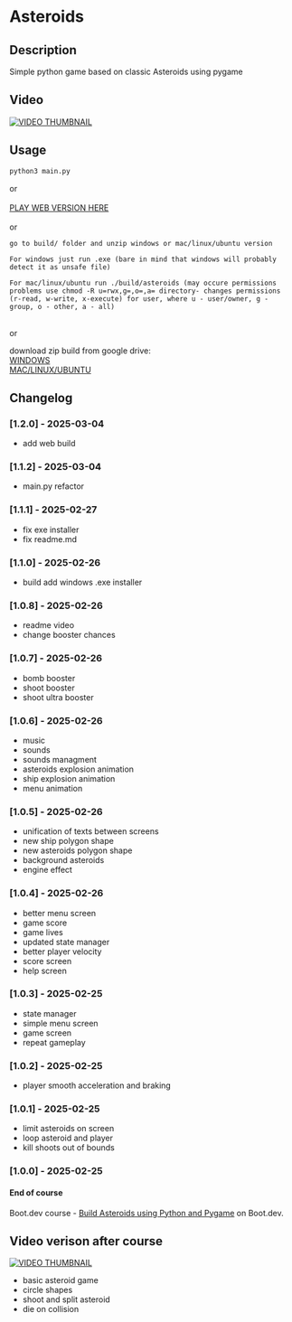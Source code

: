 # Asteroids

## Description
Simple python game based on classic Asteroids using pygame

## Video
[![VIDEO THUMBNAIL](https://i.imgur.com/8W86Bk5.png)](https://youtu.be/8bqs0WMiIw8 "Asteroids - pygame")

## Usage
```cmd
python3 main.py
```
or<br><br>
[PLAY WEB VERSION HERE](https://kstrzebicka.pl/games/asteroids/)
<br><br>
or
<br>
```
go to build/ folder and unzip windows or mac/linux/ubuntu version

For windows just run .exe (bare in mind that windows will probably detect it as unsafe file)

For mac/linux/ubuntu run ./build/asteroids (may occure permissions problems use chmod -R u=rwx,g=,o=,a= directory- changes permissions (r-read, w-write, x-execute) for user, where u - user/owner, g - group, o - other, a - all)
```

<br>or<br>

download zip build from google drive:
<br>
[WINDOWS](https://drive.google.com/file/d/1rJIsK0yaqloCIZEY_RfAdxB0SDXXrs75/view?usp=drive_link)
<br>
[MAC/LINUX/UBUNTU](https://drive.google.com/file/d/1QPEgHJmWxSXG57vBPMrdKMRkiVLZ7JW_/view?usp=drive_link)

## Changelog
### [1.2.0] - 2025-03-04
* add web build

### [1.1.2] - 2025-03-04
* main.py refactor

### [1.1.1] - 2025-02-27
* fix exe installer
* fix readme.md

### [1.1.0] - 2025-02-26
* build add windows .exe installer

### [1.0.8] - 2025-02-26
* readme video
* change booster chances

### [1.0.7] - 2025-02-26
* bomb booster
* shoot booster
* shoot ultra booster

### [1.0.6] - 2025-02-26
* music
* sounds
* sounds managment
* asteroids explosion animation
* ship explosion animation
* menu animation


### [1.0.5] - 2025-02-26
* unification of texts between screens
* new ship polygon shape
* new asteroids polygon shape
* background asteroids
* engine effect

### [1.0.4] - 2025-02-26
* better menu screen
* game score
* game lives
* updated state manager
* better player velocity
* score screen
* help screen

### [1.0.3] - 2025-02-25
* state manager
* simple menu screen
* game screen
* repeat gameplay

### [1.0.2] - 2025-02-25
* player smooth acceleration and braking

### [1.0.1] - 2025-02-25
* limit asteroids on screen
* loop asteroid and player
* kill shoots out of bounds

### [1.0.0] - 2025-02-25
#### End of course
Boot.dev course - [Build Asteroids using Python and Pygame](https://www.boot.dev/courses/build-asteroids-python) on Boot.dev.
## Video verison after course
[![VIDEO THUMBNAIL](https://i.imgur.com/UpB0PIq.png)](https://youtu.be/iR34R2s0oC0 "Asteroids - pygame")

* basic asteroid game
* circle shapes
* shoot and split asteroid
* die on collision